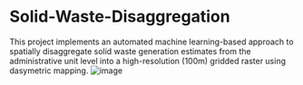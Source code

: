 #  Solid-Waste-Disaggregation
 This project implements an automated machine learning-based approach to spatially disaggregate solid waste generation estimates from the administrative unit level into a high-resolution (100m) gridded raster using dasymetric mapping.
![image](https://github.com/user-attachments/assets/421a87f4-c618-477b-87fd-f77d96b5056e)
